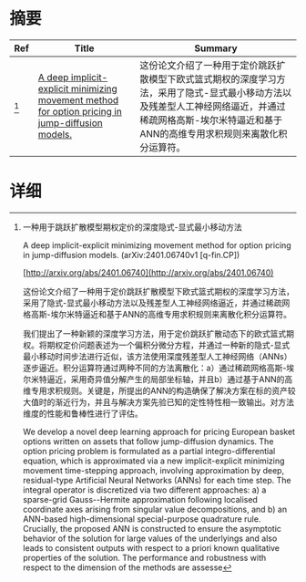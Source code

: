 # 摘要

| Ref | Title | Summary |
| --- | --- | --- |
| [^1] | [A deep implicit-explicit minimizing movement method for option pricing in jump-diffusion models.](http://arxiv.org/abs/2401.06740) | 这份论文介绍了一种用于定价跳跃扩散模型下欧式篮式期权的深度学习方法，采用了隐式-显式最小移动方法以及残差型人工神经网络逼近，并通过稀疏网格高斯-埃尔米特逼近和基于ANN的高维专用求积规则来离散化积分运算符。 |

# 详细

[^1]: 一种用于跳跃扩散模型期权定价的深度隐式-显式最小移动方法

    A deep implicit-explicit minimizing movement method for option pricing in jump-diffusion models. (arXiv:2401.06740v1 [q-fin.CP])

    [http://arxiv.org/abs/2401.06740](http://arxiv.org/abs/2401.06740)

    这份论文介绍了一种用于定价跳跃扩散模型下欧式篮式期权的深度学习方法，采用了隐式-显式最小移动方法以及残差型人工神经网络逼近，并通过稀疏网格高斯-埃尔米特逼近和基于ANN的高维专用求积规则来离散化积分运算符。

    

    我们提出了一种新颖的深度学习方法，用于定价跳跃扩散动态下的欧式篮式期权。将期权定价问题表述为一个偏积分微分方程，并通过一种新的隐式-显式最小移动时间步法进行近似，该方法使用深度残差型人工神经网络（ANNs）逐步逼近。积分运算符通过两种不同的方法离散化：a）通过稀疏网格高斯-埃尔米特逼近，采用奇异值分解产生的局部坐标轴，并且b）通过基于ANN的高维专用求积规则。关键是，所提出的ANN的构造确保了解决方案在标的资产较大值时的渐近行为，并且与解决方案先验已知的定性特性相一致输出。对方法维度的性能和鲁棒性进行了评估。

    We develop a novel deep learning approach for pricing European basket options written on assets that follow jump-diffusion dynamics. The option pricing problem is formulated as a partial integro-differential equation, which is approximated via a new implicit-explicit minimizing movement time-stepping approach, involving approximation by deep, residual-type Artificial Neural Networks (ANNs) for each time step. The integral operator is discretized via two different approaches: a) a sparse-grid Gauss--Hermite approximation following localised coordinate axes arising from singular value decompositions, and b) an ANN-based high-dimensional special-purpose quadrature rule. Crucially, the proposed ANN is constructed to ensure the asymptotic behavior of the solution for large values of the underlyings and also leads to consistent outputs with respect to a priori known qualitative properties of the solution. The performance and robustness with respect to the dimension of the methods are assesse
    

